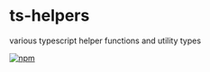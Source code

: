 # ts-helpers
various typescript helper functions and utility types

[![npm](https://img.shields.io/npm/v/@detachhead/ts-helpers)](https://npmjs.org/@detachhead/ts-helpers)

